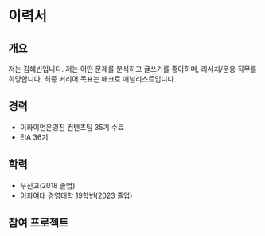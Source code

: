 # 이력서

## 개요
저는 김혜빈입니다. 저는 어떤 문제를 분석하고 글쓰기를 좋아하며, 리서치/운용 직무를 희망합니다.      최종 커리어 목표는 매크로 애널리스트입니다. 


## 경력
- 이화이언운영진 컨텐츠팀 35기 수료
- EIA 36기

## 학력
- 우신고(2018 졸업)
- 이화여대 경영대학 19학번(2023 졸업)


## 참여 프로젝트


